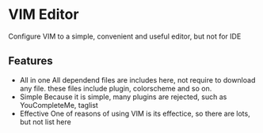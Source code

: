 # VIM Editor
Configure VIM to a simple, convenient and useful editor, but not for IDE

## Features
* All in one
  All dependend files are includes here, not require to download any file. these files include plugin, colorscheme and so on.
* Simple
  Because it is simple, many plugins are rejected, such as YouCompleteMe, taglist
* Effective
  One of reasons of using VIM is its effectice, so there are lots, but not list here
